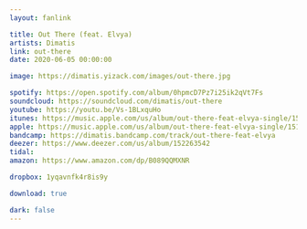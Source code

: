 ```yaml
---
layout: fanlink

title: Out There (feat. Elvya)
artists: Dimatis
link: out-there
date: 2020-06-05 00:00:00

image: https://dimatis.yizack.com/images/out-there.jpg

spotify: https://open.spotify.com/album/0hpmcD7Pz7i25ik2qVt7Fs
soundcloud: https://soundcloud.com/dimatis/out-there
youtube: https://youtu.be/Vs-1BLxquHo
itunes: https://music.apple.com/us/album/out-there-feat-elvya-single/1516826552?&app=itunes&ls=1
apple: https://music.apple.com/us/album/out-there-feat-elvya-single/1516826552?&app=music&ls=1
bandcamp: https://dimatis.bandcamp.com/track/out-there-feat-elvya
deezer: https://www.deezer.com/us/album/152263542
tidal: 
amazon: https://www.amazon.com/dp/B089QQMXNR

dropbox: 1yqavnfk4r8is9y

download: true

dark: false
---
```


